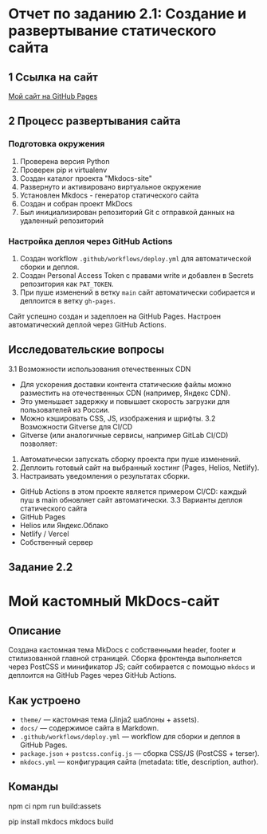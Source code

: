 # Отчет по заданию 2.1: Создание и развертывание статического сайта

## 1 Ссылка на сайт
[Мой сайт на GitHub Pages](https://Dasha2101.github.io/Mkdocs-site/)

## 2 Процесс развертывания сайта
### Подготовка окружения
1. Проверена версия Python
2. Проверен pip и virtualenv
3. Создан каталог проекта "Mkdocs-site"
4. Развернуто и активировано виртуальное окружение
5. Установлен Mkdocs - генератор статического сайта
6. Создан и собран проект MkDocs
7. Был инициализирован репозиторий Git c отправкой данных на удаленный репозиторий
### Настройка деплоя через GitHub Actions
1. Создан workflow `.github/workflows/deploy.yml` для автоматической сборки и деплоя.
2. Создан Personal Access Token с правами write и добавлен в Secrets репозитория как `PAT_TOKEN`.
3. При пуше изменений в ветку `main` сайт автоматически собирается и деплоится в ветку `gh-pages`.

Сайт успешно создан и задеплоен на GitHub Pages. Настроен автоматический деплой через GitHub Actions.

## Исследовательские вопросы
3.1 Возможности использования отечественных CDN
* Для ускорения доставки контента статические файлы можно разместить на отечественных CDN (например, Яндекс CDN).
* Это уменьшает задержку и повышает скорость загрузки для пользователей из России.
* Можно кэшировать CSS, JS, изображения и шрифты.
3.2 Возможности Gitverse для CI/CD
* Gitverse (или аналогичные сервисы, например GitLab CI/CD) позволяет:
1. Автоматически запускать сборку проекта при пуше изменений.
2. Деплоить готовый сайт на выбранный хостинг (Pages, Helios, Netlify).
3. Настраивать уведомления о результатах сборки.
* GitHub Actions в этом проекте является примером CI/CD: каждый пуш в main обновляет сайт автоматически.
3.3 Варианты деплоя статического сайта
* GitHub Pages
* Helios или Яндекс.Облако
* Netlify / Vercel
* Собственный сервер

## Задание 2.2
# Мой кастомный MkDocs-сайт

## Описание
Создана кастомная тема MkDocs с собственными header, footer и стилизованной главной страницей. Сборка фронтенда выполняется через PostCSS и минификатор JS; сайт собирается с помощью `mkdocs` и деплоится на GitHub Pages через GitHub Actions.

## Как устроено
- `theme/` — кастомная тема (Jinja2 шаблоны + assets).
- `docs/` — содержимое сайта в Markdown.
- `.github/workflows/deploy.yml` — workflow для сборки и деплоя в GitHub Pages.
- `package.json` + `postcss.config.js` — сборка CSS/JS (PostCSS + terser).
- `mkdocs.yml` — конфигурация сайта (metadata: title, description, author).

## Команды
npm ci
npm run build:assets

pip install mkdocs
mkdocs build